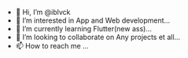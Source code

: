 - 👋 Hi, I’m @iblvck
- 👀 I’m interested in App and Web development...
- 🌱 I’m currently learning Flutter(new ass)...
- 💞️ I’m looking to collaborate on Any projects et all...
- 📫 How to reach me ...

<!---
iblvck/iblvck is a ✨ special ✨ repository because its `README.md` (this file) appears on your GitHub profile.
You can click the Preview link to take a look at your changes.
--->
